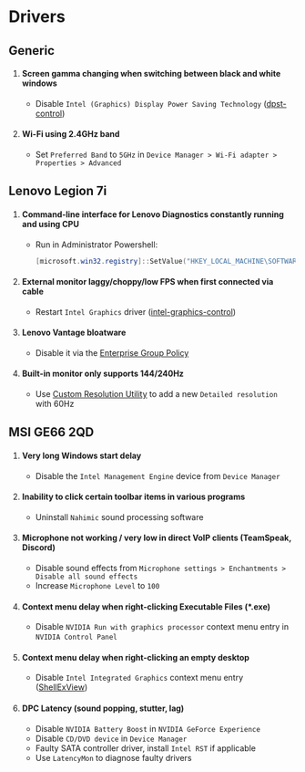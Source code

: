 # Drivers

## Generic

1.  #### Screen gamma changing when switching between black and white windows
    - Disable `Intel (Graphics) Display Power Saving Technology` ([dpst-control](https://github.com/orev/dpst-control))
2.  #### Wi-Fi using 2.4GHz band
    - Set `Preferred Band` to `5GHz` in `Device Manager > Wi-Fi adapter > Properties > Advanced`

## Lenovo Legion 7i

1.  #### Command-line interface for Lenovo Diagnostics constantly running and using CPU
    - Run in Administrator Powershell:
      ```powershell
      [microsoft.win32.registry]::SetValue("HKEY_LOCAL_MACHINE\SOFTWARE\Microsoft\Windows NT\CurrentVersion\Image File Execution Options\LenovoDiagnosticsCLI.exe", "Debugger", "systray.exe")
      ```
2.  #### External monitor laggy/choppy/low FPS when first connected via cable
    - Restart `Intel Graphics` driver ([intel-graphics-control](scripts/intel-graphics-control/README.md))
3.  #### Lenovo Vantage bloatware
    - Disable it via the [Enterprise Group Policy](Regs/Lenovo%20Vantage/README.md)
4.  #### Built-in monitor only supports 144/240Hz
    - Use [Custom Resolution Utility](https://www.monitortests.com/forum/Thread-Custom-Resolution-Utility-CRU) to add a new `Detailed resolution` with 60Hz

## MSI GE66 2QD

1.  #### Very long Windows start delay
    - Disable the `Intel Management Engine` device from `Device Manager`
2.  #### Inability to click certain toolbar items in various programs
    - Uninstall `Nahimic` sound processing software
3.  #### Microphone not working / very low in direct VoIP clients (TeamSpeak, Discord)
    - Disable sound effects from `Microphone settings > Enchantments > Disable all sound effects`
    - Increase `Microphone Level` to `100`
4.  #### Context menu delay when right-clicking Executable Files (\*.exe)
    - Disable `NVIDIA Run with graphics processor` context menu entry in `NVIDIA Control Panel`
5.  #### Context menu delay when right-clicking an empty desktop
    - Disable `Intel Integrated Graphics` context menu entry ([ShellExView](https://www.nirsoft.net/utils/shexview.html))
6.  #### DPC Latency (sound popping, stutter, lag)
    - Disable `NVIDIA Battery Boost` in `NVIDIA GeForce Experience`
    - Disable `CD/DVD device` in `Device Manager`
    - Faulty SATA controller driver, install `Intel RST` if applicable
    - Use `LatencyMon` to diagnose faulty drivers

